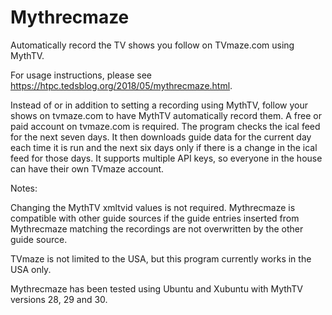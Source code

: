 # Mythrecmaze 

Automatically record the TV shows you follow on TVmaze.com using MythTV.

For usage instructions, please see https://htpc.tedsblog.org/2018/05/mythrecmaze.html.

Instead of or in addition to setting a recording using MythTV, follow your shows on tvmaze.com to have MythTV automatically record them.  A free or paid account on tvmaze.com is required.  The program checks the ical feed for the next seven days.  It then downloads guide data for the current day each time it is run and the next six days only if there is a change in the ical feed for those days.  It supports multiple API keys, so everyone in the house can have their own TVmaze account.

Notes:

Changing the MythTV xmltvid values is not required.  Mythrecmaze is compatible with other guide sources if the guide entries inserted from Mythrecmaze matching the recordings are not overwritten by the other guide source.

TVmaze is not limited to the USA, but this program currently works in the USA only.

Mythrecmaze has been tested using Ubuntu and Xubuntu with MythTV versions 28, 29 and 30.

